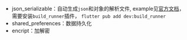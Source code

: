 - json_serializable：自动生成`json`和对象的解析文件, example见[官方文档](https://pub.dev/packages/json_serializable)，需要安装`build_runner`插件， `flutter pub add dev:build_runner`
- shared_preferences：数据持久化
- encript：加解密
